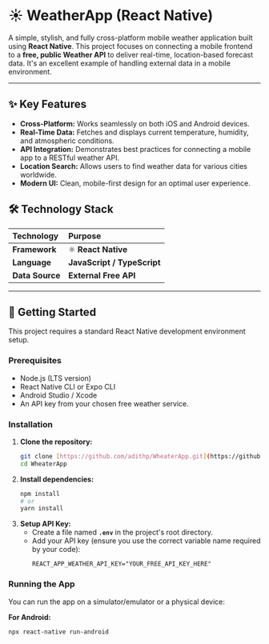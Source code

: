 # ☀️ WeatherApp (React Native)

A simple, stylish, and fully cross-platform mobile weather application built using **React Native**. This project focuses on connecting a mobile frontend to a **free, public Weather API** to deliver real-time, location-based forecast data. It's an excellent example of handling external data in a mobile environment.

---

## ✨ Key Features

* **Cross-Platform:** Works seamlessly on both iOS and Android devices.
* **Real-Time Data:** Fetches and displays current temperature, humidity, and atmospheric conditions.
* **API Integration:** Demonstrates best practices for connecting a mobile app to a RESTful weather API.
* **Location Search:** Allows users to find weather data for various cities worldwide.
* **Modern UI:** Clean, mobile-first design for an optimal user experience.

## 🛠️ Technology Stack

| Technology | Purpose |
| :--- | :--- |
| **Framework** | ⚛️ **React Native** | Core mobile development framework. |
| **Language** | **JavaScript / TypeScript** | Primary language for the application logic. |
| **Data Source** | **External Free API** | For fetching all weather data (e.g., OpenWeatherMap). |

---

## 🚀 Getting Started

This project requires a standard React Native development environment setup.

### Prerequisites

* Node.js (LTS version)
* React Native CLI or Expo CLI
* Android Studio / Xcode
* An API key from your chosen free weather service.

### Installation

1.  **Clone the repository:**
    ```bash
    git clone [https://github.com/adithp/WheaterApp.git](https://github.com/adithp/WheaterApp.git)
    cd WheaterApp
    ```
2.  **Install dependencies:**
    ```bash
    npm install
    # or
    yarn install
    ```
3.  **Setup API Key:**
    * Create a file named **`.env`** in the project's root directory.
    * Add your API key (ensure you use the correct variable name required by your code):
        ```
        REACT_APP_WEATHER_API_KEY="YOUR_FREE_API_KEY_HERE"
        ```

### Running the App

You can run the app on a simulator/emulator or a physical device:

**For Android:**
```bash
npx react-native run-android
